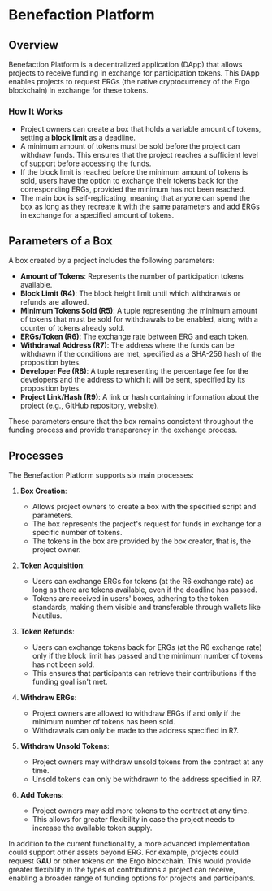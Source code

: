 # Benefaction Platform

## Overview
Benefaction Platform is a decentralized application (DApp) that allows projects to receive funding in exchange for participation tokens. This DApp enables projects to request ERGs (the native cryptocurrency of the Ergo blockchain) in exchange for these tokens.

### How It Works
- Project owners can create a box that holds a variable amount of tokens, setting a **block limit** as a deadline.
- A minimum amount of tokens must be sold before the project can withdraw funds. This ensures that the project reaches a sufficient level of support before accessing the funds.
- If the block limit is reached before the minimum amount of tokens is sold, users have the option to exchange their tokens back for the corresponding ERGs, provided the minimum has not been reached.
- The main box is self-replicating, meaning that anyone can spend the box as long as they recreate it with the same parameters and add ERGs in exchange for a specified amount of tokens.

## Parameters of a Box
A box created by a project includes the following parameters:

- **Amount of Tokens**: Represents the number of participation tokens available.
- **Block Limit (R4)**: The block height limit until which withdrawals or refunds are allowed.
- **Minimum Tokens Sold (R5)**: A tuple representing the minimum amount of tokens that must be sold for withdrawals to be enabled, along with a counter of tokens already sold.
- **ERGs/Token (R6)**: The exchange rate between ERG and each token.
- **Withdrawal Address (R7)**: The address where the funds can be withdrawn if the conditions are met, specified as a SHA-256 hash of the proposition bytes.
- **Developer Fee (R8)**: A tuple representing the percentage fee for the developers and the address to which it will be sent, specified by its proposition bytes.
- **Project Link/Hash (R9)**: A link or hash containing information about the project (e.g., GitHub repository, website).

These parameters ensure that the box remains consistent throughout the funding process and provide transparency in the exchange process.

## Processes
The Benefaction Platform supports six main processes:

1. **Box Creation**: 
   - Allows project owners to create a box with the specified script and parameters.
   - The box represents the project's request for funds in exchange for a specific number of tokens.
   - The tokens in the box are provided by the box creator, that is, the project owner.
   
2. **Token Acquisition**: 
   - Users can exchange ERGs for tokens (at the R6 exchange rate) as long as there are tokens available, even if the deadline has passed.
   - Tokens are received in users' boxes, adhering to the token standards, making them visible and transferable through wallets like Nautilus.

3. **Token Refunds**: 
   - Users can exchange tokens back for ERGs (at the R6 exchange rate) only if the block limit has passed and the minimum number of tokens has not been sold.
   - This ensures that participants can retrieve their contributions if the funding goal isn't met.

4. **Withdraw ERGs**: 
   - Project owners are allowed to withdraw ERGs if and only if the minimum number of tokens has been sold.
   - Withdrawals can only be made to the address specified in R7.

5. **Withdraw Unsold Tokens**:
   - Project owners may withdraw unsold tokens from the contract at any time.
   - Unsold tokens can only be withdrawn to the address specified in R7.

6. **Add Tokens**:
   - Project owners may add more tokens to the contract at any time.
   - This allows for greater flexibility in case the project needs to increase the available token supply.

In addition to the current functionality, a more advanced implementation could support other assets beyond ERG. For example, projects could request **GAU** or other tokens on the Ergo blockchain. This would provide greater flexibility in the types of contributions a project can receive, enabling a broader range of funding options for projects and participants.
